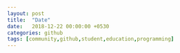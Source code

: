 ```yaml
---
layout: post
title:  "Date"
date:   2018-12-22 00:00:00 +0530
categories: github
tags: [community,github,student,education,programming]
---
```

